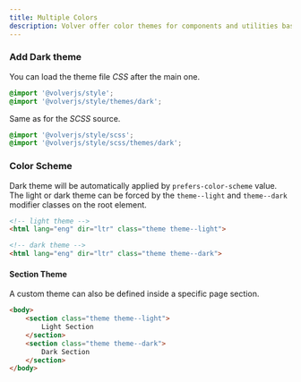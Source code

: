 ```yaml
---
title: Multiple Colors 
description: Volver offer color themes for components and utilities based on user color scheme preferences or design requirements. 
---
```


### Add Dark theme

You can load the theme file *CSS* after the main one.

```css
@import '@volverjs/style';
@import '@volverjs/style/themes/dark';
```

Same as for the *SCSS* source.

```scss
@import '@volverjs/style/scss';
@import '@volverjs/style/scss/themes/dark';
```

### Color Scheme

Dark theme will be automatically applied by `prefers-color-scheme` value.
The light or dark theme can be forced by the `theme--light` and `theme--dark` modifier classes on the root element.

```html
<!-- light theme -->
<html lang="eng" dir="ltr" class="theme theme--light">

<!-- dark theme -->
<html lang="eng" dir="ltr" class="theme theme--dark">
```

#### Section Theme

A custom theme can also be defined inside a specific page section.

```html
<body>
    <section class="theme theme--light">
        Light Section 
    </section>
    <section class="theme theme--dark">
        Dark Section 
    </section>
</body>
```